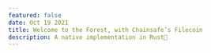 ```yaml
---
featured: false
date: Oct 19 2021
title: Welcome to the Forest, with Chainsafe’s Filecoin
description: A native implementation in Rust🌲
---
```

